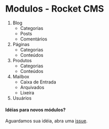 
# Modulos - Rocket CMS

1. Blog
	* Categorias
	* Posts
	* Comentários
2. Páginas
	* Categorias
	* Conteúdos
3. Produtos
	* Categorias
	* Conteúdos
4. Mailbox
	* Caixa de Entrada
	* Arquivados
	* Lixeira
5. Usuários


#### Idéias para novos módulos? 
Aguardamos sua idéia, abra uma [issue](https://github.com/odirleiborgert/rocket-cms/issues).

